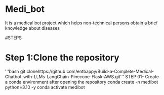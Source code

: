 # Medi_bot
It is a medical bot project which helps non-technical persons obtain a brief knowledge about diseases

#STEPS
# Step 1:Clone the repository
'''bash git clonehttps://github.com/entbappy/Build-a-Complete-Medical-Chatbot-with-LLMs-LangChain-Pinecone-Flask-AWS.git'''
STEP 01- Create a conda environment after opening the repository
conda create -n medibot python=3.10 -y
conda activate medibot
